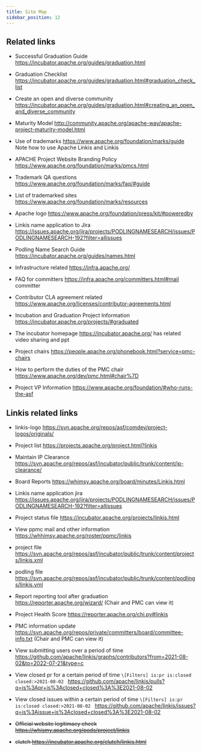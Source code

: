 ```yaml
---
title: Site Map
sidebar_position: 12
---
```


## Related links 

- Successful Graduation Guide https://incubator.apache.org/guides/graduation.html

- Graduation Checklist https://incubator.apache.org/guides/graduation.html#graduation_check_list

- Create an open and diverse community https://incubator.apache.org/guides/graduation.html#creating_an_open_and_diverse_community

- Maturity Model http://community.apache.org/apache-way/apache-project-maturity-model.html

- Use of trademarks https://www.apache.org/foundation/marks/guide Note how to use Apache Linkis and Linkis

- APACHE Project Website Branding Policy https://www.apache.org/foundation/marks/pmcs.html

- Trademark QA questions https://www.apache.org/foundation/marks/faq/#guide

- List of trademarked sites https://www.apache.org/foundation/marks/resources

- Apache logo https://www.apache.org/foundation/press/kit/#poweredby 

- Linkis name application to Jira https://issues.apache.org/jira/projects/PODLINGNAMESEARCH/issues/PODLINGNAMESEARCH-192?filter=allissues

- Podling Name Search Guide https://incubator.apache.org/guides/names.html

- Infrastructure related https://infra.apache.org/

- FAQ for committers https://infra.apache.org/committers.html#mail committer

- Contributor CLA agreement related https://www.apache.org/licenses/contributor-agreements.html

- Incubation and Graduation Project Information https://incubator.apache.org/projects/#graduated

- The incubator homepage https://incubator.apache.org/ has related video sharing and ppt

- Project chairs https://people.apache.org/phonebook.html?service=pmc-chairs

- How to perform the duties of the PMC chair  https://www.apache.org/dev/pmc.html#chair%7D

- Project VP Information  https://www.apache.org/foundation/#who-runs-the-asf

## Linkis related links
- linkis-logo https://svn.apache.org/repos/asf/comdev/project-logos/originals/
- Project list https://projects.apache.org/project.html?linkis
- Maintain IP Clearance https://svn.apache.org/repos/asf/incubator/public/trunk/content/ip-clearance/
- Board Reports https://whimsy.apache.org/board/minutes/Linkis.html
- Linkis name application jira https://issues.apache.org/jira/projects/PODLINGNAMESEARCH/issues/PODLINGNAMESEARCH-192?filter=allissues
- Project status file https://incubator.apache.org/projects/linkis.html

- View ppmc mail and other information https://whhimsy.apache.org/roster/ppmc/linkis
- project file https://svn.apache.org/repos/asf/incubator/public/trunk/content/projects/linkis.xml
- podling file https://svn.apache.org/repos/asf/incubator/public/trunk/content/podlings/linkis.yml

- Report reporting tool after graduation https://reporter.apache.org/wizard/ (Chair and PMC can view it)
- Project Health Score https://reporter.apache.org/chi.py#linkis
- PMC information update https://svn.apache.org/repos/private/committers/board/committee-info.txt (Chair and PMC can view it)


- View submitting users over a period of time
https://github.com/apache/linkis/graphs/contributors?from=2021-08-02&to=2022-07-21&type=c

- View closed pr for a certain period of time
`\[Filters] is:pr is:closed closed:>2021-08-02 `
https://github.com/apache/linkis/pulls?q=is%3Apr+is%3Aclosed+closed%3A%3E2021-08-02


- View closed issues within a certain period of time
`\[Filters] is:pr is:closed closed:>2021-08-02 `
https://github.com/apache/linkis/issues?q=is%3Aissue+is%3Aclosed+closed%3A%3E2021-08-02

- ~~Official website legitimacy check https://whismy.apache.org/pods/project/linkis~~
- ~~clutch https://incubator.apache.org/clutch/linkis.html~~